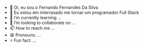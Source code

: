 - 👋 Oi, eu sou o Fernando Fernandes Da Silva
- 👀 Eu estou em interrasado me tornar um programador Full Stack
- 🌱 I’m currently learning ...
- 💞️ I’m looking to collaborate on ...
- 📫 How to reach me ...
- 😄 Pronouns: ...
- ⚡ Fun fact: ...

<!---
fernandoffds/fernandoffds is a ✨ special ✨ repository because its `README.md` (this file) appears on your GitHub profile.
You can click the Preview link to take a look at your changes.
--->
